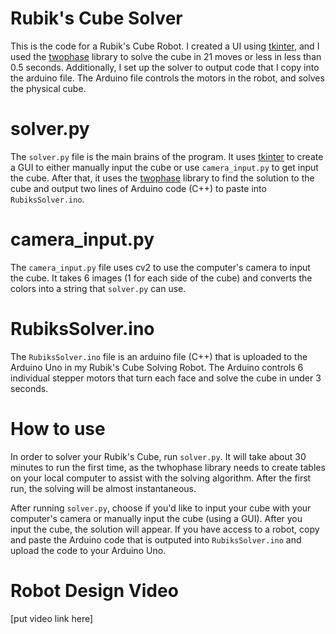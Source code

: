 # Rubik's Cube Solver
This is the code for a Rubik's Cube Robot. I created a UI using [tkinter](), and I used the [twophase]() library to solve the cube in 21 moves or less in less than 0.5 seconds. Additionally, I set up the solver to output code that I copy into the arduino file. The Arduino file controls the motors in the robot, and solves the physical cube.

# solver.py
The `solver.py` file is the main brains of the program. It uses [tkinter]() to create a GUI to either manually input the cube or use `camera_input.py` to get input the cube. After that, it uses the [twophase]() library to find the solution to the cube and output two lines of Arduino code (C++) to paste into `RubiksSolver.ino`.

# camera_input.py
The `camera_input.py` file uses cv2 to use the computer's camera to input the cube. It takes 6 images (1 for each side of the cube) and converts the colors into a string that `solver.py` can use.

# RubiksSolver.ino
The `RubiksSolver.ino` file is an arduino file (C++) that is uploaded to the Arduino Uno in my Rubik's Cube Solving Robot. The Arduino controls 6 individual stepper motors that turn each face and solve the cube in under 3 seconds.

# How to use
In order to solver your Rubik's Cube, run `solver.py`. It will take about 30 minutes to run the first time, as the twhophase library needs to create tables on your local computer to assist with the solving algorithm. After the first run, the solving will be almost instantaneous.

After running `solver.py`, choose if you'd like to input your cube with your computer's camera or manually input the cube (using a GUI). After you input the cube, the solution will appear. If you have access to a robot, copy and paste the Arduino code that is outputed into `RubiksSolver.ino` and upload the code to your Arduino Uno.

# Robot Design Video
[put video link here]